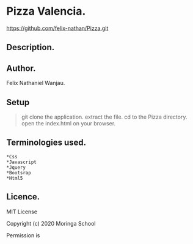 # Pizza Valencia.
https://github.com/felix-nathan/Pizza.git

## Description.


## Author.
Felix Nathaniel Wanjau.


## Setup
>git clone the application.
>extract the file.
>cd to the Pizza directory.
>open the index.html on your browser.


## Terminologies used.
    *Css
    *Javascript
    *Jquery
    *Bootsrap
    *Html5


## Licence.
MIT License

Copyright (c) 2020 Moringa School

Permission is 



